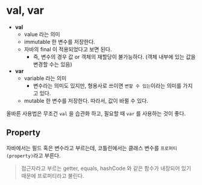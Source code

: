 # val, var

- __val__
  - value 라는 의미
  - immutable 한 변수를 저장한다.
  - 자바의 final 이 적용되었다고 보면 된다.
    - 즉, 변수의 경우 값 or 객체의 재할당이 불가능하다. (객체 내부에 있는 값을 변경할 수는 있음)
- __var__
  - variable 라는 의미
    - 변수라는 의미도 있지만, 형용사로 쓰이면 `변할 수 있는`이라는 의미를 가지고 있다.
  - mutable 한 변수를 저장한다. 따라서, 값이 바뀔 수 있다.

올바른 사용법은 무조건 `val` 을 습관화 하고, 필요할 때 `var` 를 사용하는 것이 좋다.

## Property

자바에서는 필드 혹은 변수라고 부르는데, 코틀린에서는 클래스 변수를 `프로퍼티(property)`라고 부른다.

> 접근자라고 부르는 getter, equals, hashCode 와 같은 함수가 내장되어 있기 때문에 프로퍼티라고 불린다.
